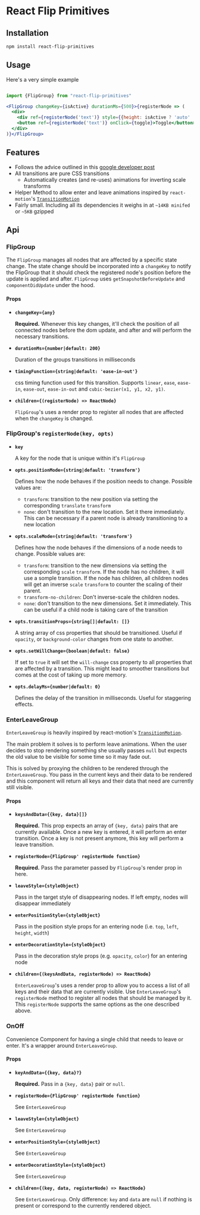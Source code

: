 # React Flip Primitives

## Installation

```bash
npm install react-flip-primitives
```

## Usage

Here's a very simple example

```jsx

import {FlipGroup} from "react-flip-primitives"

<FlipGroup changeKey={isActive} durationMs={500}>{registerNode => (
  <div>
    <div ref={registerNode('text')} style={{height: isActive ? 'auto' : 0}}>Text</div>
    <button ref={registerNode('text')} onClick={toggle}>Toggle</button>
  </div>
)}</FlipGroup>
```

## Features

* Follows the advice outlined in this [google developer post](https://developers.google.com/web/updates/2017/03/performant-expand-and-collapse)
* All transitions are pure CSS transitions
  - Automatically creates (and re-uses) animations for inverting scale transforms
* Helper Method to allow enter and leave animations inspired by `react-motion`'s [`TransitionMotion`](https://github.com/chenglou/react-motion#transitionmotion-)
* Fairly small. Including all its dependencies it weighs in at `~14KB minifed` or `~5KB` gzipped

## Api

### FlipGroup

The `FlipGroup` manages all nodes that are affected by a specific state change. The state change should be incorporated into a `changeKey` to notify the FlipGroup that it should check the registered node's position before the update is applied and after.
`FlipGroup` uses `getSnapshotBeforeUpdate` and `componentDidUpdate` under the hood.

#### Props

- **`changeKey={any}`**

  **Required.** Whenever this key changes, it'll check the position of all connected nodes before the dom update, and after and will perform the necessary transitions.

- **`durationMs={number|default: 200}`**

  Duration of the groups transitions in milliseconds

- **`timingFunction={string|default: 'ease-in-out'}`**

  css timing function used for this transition. Supports `linear`, `ease`, `ease-in`, `ease-out`, `ease-in-out` and `cubic-bezier(x1, y1, x2, y1)`.

- **`children={(registerNode) => ReactNode}`**

  `FlipGroup`'s uses a render prop to register all nodes that are affected when the `changeKey` is changed.

### FlipGroup's `registerNode(key, opts)`

- **`key`**

  A key for the node that is unique within it's `FlipGroup`

- **`opts.positionMode={string|default: 'transform'}`**

  Defines how the node behaves if the position needs to change. Possible values are:

  - `transform`: transition to the new position via setting the corresponding `translate` `transform`
  - `none`: don't transition to the new location. Set it there immediately. This can be necessary if a parent node is already transitioning to a new location

- **`opts.scaleMode={string|default: 'transform'}`**

  Defines how the node behaves if the dimensions of a node needs to change. Possible values are:

  - `transform`: transition to the new dimensions via setting the corresponding `scale` `transform`. If the node has no children, it will use a somple transition. If the node has children, all children nodes will get an inverse `scale` `transform` to counter the scaling of their parent.
  - `transform-no-children`: Don't inverse-scale the children nodes.
  - `none`: don't transition to the new dimensions. Set it immediately. This can be useful if a child node is taking care of the transition

- **`opts.transitionProps={string[]|default: []}`**

  A string array of css properties that should be transitioned. Useful if `opacity`, or `background-color` changes from one state to another.

- **`opts.setWillChange={boolean|default: false}`**

  If set to `true` it will set the `will-change` css property to all properties that are affected by a transition. This might lead to smoother transitions but comes at the cost of taking up more memory.

- **`opts.delayMs={number|default: 0}`**

  Defines the delay of the transition in milliseconds. Useful for staggering effects.


### EnterLeaveGroup

`EnterLeaveGroup` is heavily inspired by react-motion's [`TransitionMotion`](https://github.com/chenglou/react-motion#transitionmotion-).

The main problem it solves is to perform leave animations. When the user decides to stop rendering something she usually passes `null` but expects the old value to be visible for some time so it may fade out.

This is solved by proxying the children to be rendered through the `EnterLeaveGroup`. You pass in the current keys and their data to be rendered and this component will return all keys and their data that need are currently still visible.

#### Props

- **`keysAndData={{key, data}[]}`**

  **Required.** This prop expects an array of `{key, data}` pairs that are currently available. Once a new key is entered, it will perform an enter transition. Once a key is not present anymore, this key will perform a leave transition.

- **`registerNode={FlipGroup' registerNode function}`**

  **Required.** Pass the parameter passed by `FlipGroup`'s render prop in here.

- **`leaveStyle={styleObject}`**

  Pass in the target style of disappearing nodes. If left empty, nodes will disappear immediately

- **`enterPositionStyle={styleObject}`**

  Pass in the position style props for an entering node (i.e. `top`, `left`, `height`, `width`)

- **`enterDecorationStyle={styleObject}`**

  Pass in the decoration style props (e.g. `opacity`, `color`) for an entering node

- **`children={(keysAndData, registerNode) => ReactNode}`**

  `EnterLeaveGroup`'s uses a render prop to allow you to access a list of all keys and their data that are currently visible. Use `EnterLeaveGroup`'s `registerNode` method to register all nodes that should be managed by it. This `registerNode` supports the same options as the one described above.

### OnOff

Convenience Component for having a single child that needs to leave or enter. It's a wrapper around `EnterLeaveGroup`.

#### Props

- **`keyAndData={{key, data}?}`**

  **Required.** Pass in a `{key, data}` pair or `null`.

- **`registerNode={FlipGroup' registerNode function}`**

  See `EnterLeaveGroup`

- **`leaveStyle={styleObject}`**

  See `EnterLeaveGroup`

- **`enterPositionStyle={styleObject}`**

  See `EnterLeaveGroup`

- **`enterDecorationStyle={styleObject}`**

  See `EnterLeaveGroup`

- **`children={(key, data, registerNode) => ReactNode}`**

  See `EnterLeaveGroup`. Only difference: `key` and `data` are `null` if nothing is present or correspond to the currently rendered object.
